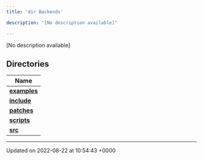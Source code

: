 ```yaml
---
title: 'dir Backends'

description: "[No description available]"

---
```







[No description available]

## Directories

| Name           |
| -------------- |
| **[examples](/documentation/code/gambit_2-2/files/dir_fd42a26dfd45720795ea78af8b797244/#dir-examples)**  |
| **[include](/documentation/code/gambit_2-2/files/dir_fff6544e2674f6c237f54e08cc1ccab4/#dir-include)**  |
| **[patches](/documentation/code/gambit_2-2/files/dir_ce9c4c189a44d94cd4ce7dd1c6bca64b/#dir-patches)**  |
| **[scripts](/documentation/code/gambit_2-2/files/dir_844c768eef53abfe888ab2eb544709b6/#dir-scripts)**  |
| **[src](/documentation/code/gambit_2-2/files/dir_01bedd8e8802aa37dbcedab696961d56/#dir-src)**  |






-------------------------------

Updated on 2022-08-22 at 10:54:43 +0000

